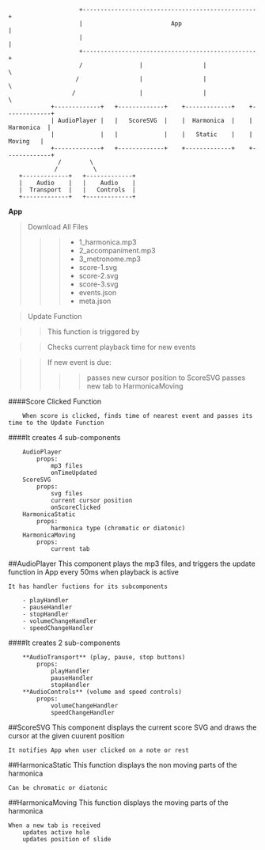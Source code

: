 

```
                    +-------------------------------------------------+
                    |                         App                     |
                    |                                                 |
                    +-------------------------------------------------+
                    /                |                 |              \
                   /                 |                 |               \
                  /                  |                 |                \
            +-------------+   +-------------+    +-------------+    +-------------+ 
            | AudioPlayer |   |   ScoreSVG  |    |  Harmonica  |    |  Harmonica  |
            |             |   |             |    |   Static    |    |    Moving   |
            +-------------+   +-------------+    +-------------+    +-------------+
              /        \       
             /          \
   +-------------+   +-------------+    
   |    Audio    |   |    Audio    |   
   |  Transport  |   |   Controls  |   
   +-------------+   +-------------+   

```

**App**
>Download All Files
>>>- 1_harmonica.mp3
>>>- 2_accompaniment.mp3
>>>- 3_metronome.mp3
>>>- score-1.svg
>>>- score-2.svg
>>>- score-3.svg
>>>- events.json
>>>- meta.json

>Update Function

>>This function is triggered by <AudioPlayer>

>>Checks current playback time for new events

>>If new event is due:
>>>>passes new cursor position to ScoreSVG
>>>>passes new tab to HarmonicaMoving

####Score Clicked Function

        When score is clicked, finds time of nearest event and passes its time to the Update Function

####It creates 4 sub-components

        AudioPlayer
            props:
                mp3 files
                onTimeUpdated
        ScoreSVG
            props:
                svg files
                current cursor position
                onScoreClicked
        HarmonicaStatic 
            props:
                harmonica type (chromatic or diatonic)
        HarmonicaMoving
            props:
                current tab

##AudioPlayer
    This component plays the mp3 files, and triggers the update function in App every 50ms when playback is active

    It has handler fuctions for its subcomponents

        - playHandler
        - pauseHandler
        - stopHandler
        - volumeChangeHandler
        - speedChangeHandler

####It creates 2 sub-components

        **AudioTransport** (play, pause, stop buttons)
            props:
                playHandler
                pauseHandler
                stopHandler
        **AudioControls** (volume and speed controls)
            props:
                volumeChangeHandler
                speedChangeHandler

##ScoreSVG
    This component displays the current score SVG and draws the cursor at the given cuurent position

    It notifies App when user clicked on a note or rest   

##HarmonicaStatic
    This function displays the non moving parts of the harmonica

    Can be chromatic or diatonic

##HarmonicaMoving
    This function displays the moving parts of the harmonica

    When a new tab is received
        updates active hole
        updates position of slide 